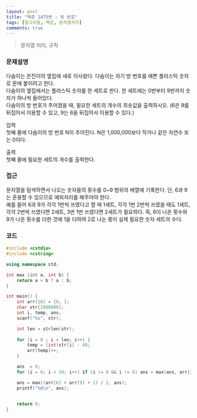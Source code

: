 ```yaml
---
layout: post
title: "백준 1475번 : 방 번호"
tags: [알고리즘, 백준, 문자열처리]
comments: true
---
```


> 문자열 처리, 규칙  

### 문제설명
다솜이는 은진이의 옆집에 새로 이사왔다. 다솜이는 자기 방 번호를 예쁜 플라스틱 숫자로 문에 붙이려고 한다.  
다솜이의 옆집에서는 플라스틱 숫자를 한 세트로 판다. 한 세트에는 0번부터 9번까지 숫자가 하나씩 들어있다.  
다솜이의 방 번호가 주어졌을 때, 필요한 세트의 개수의 최솟값을 출력하시오. (6은 9를 뒤집어서 이용할 수 있고, 9는 6을 뒤집어서 이용할 수 있다.)  

입력  
첫째 줄에 다솜이의 방 번호 N이 주어진다. N은 1,000,000보다 작거나 같은 자연수 또는 0이다.  

출력  
첫째 줄에 필요한 세트의 개수를 출력한다.  

### 접근  
문자열을 탐색하면서 나오는 숫자들의 횟수를 0~9 범위의 배열에 기록한다. 단, 6과 9는 혼용할 수 있으므로 예외처리를 해주어야 한다.  
예를 들어 6과 9가 각각 1번씩 쓰였다고 할 때 1세트, 각각 1번 2번씩 쓰였을 때도 1세트, 각각 2번씩 쓰였다면 2세트, 3번 1번 쓰였다면 2세트가 필요하다. 즉, 6이 나온 횟수와 9가 나온 횟수를 더한 것에 1을 더하여 2로 나눈 몫이 실제 필요한 숫자 세트의 수다.  

### 코드
~~~c++
#include <cstdio>
#include <cstring>

using namespace std;

int max (int a, int b) {
    return a > b ? a : b;
}

int main() {
    int arr[10] = {0, };
    char str[1000000];
    int i, temp, ans;
    scanf("%s", str);

    int len = strlen(str);
    
    for (i = 0 ; i < len; i++) {
        temp = (int)str[i] - 48;
        arr[temp]++;
    }

    ans  = 0;
    for (i = 0; i < 10; i++) if (i != 9 && i != 6) ans = max(ans, arr[i]);

    ans = max((arr[6] + arr[9] + 1) / 2, ans);
    printf("%d\n", ans);
    

    return 0;
}
~~~